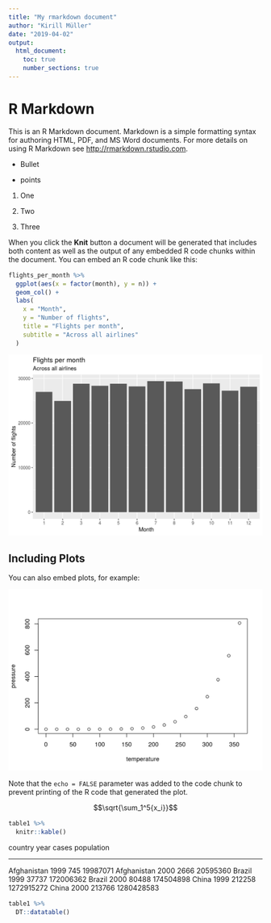 ```yaml
---
title: "My rmarkdown document"
author: "Kirill Müller"
date: "2019-04-02"
output:
  html_document:
    toc: true
    number_sections: true
---
```






# R Markdown

This is an R Markdown document. Markdown is a simple formatting syntax for authoring HTML, PDF, and MS Word documents. For more details on using R Markdown see <http://rmarkdown.rstudio.com>.

- Bullet

- points

1. One

2. Two

3. Three

When you click the **Knit** button a document will be generated that includes both content as well as the output of any embedded R code chunks within the document. You can embed an R code chunk like this:





```r
flights_per_month %>% 
  ggplot(aes(x = factor(month), y = n)) +
  geom_col() +
  labs(
    x = "Month",
    y = "Number of flights",
    title = "Flights per month",
    subtitle = "Across all airlines"
  )
```

<img src="51-first_files/figure-html/flights-1.png" width="672" />

## Including Plots


You can also embed plots, for example:

<img src="51-first_files/figure-html/pressure-1.png" width="672" />

Note that the `echo = FALSE` parameter was added to the code chunk to prevent printing of the R code that generated the plot.

$$\sqrt{\sum_1^5{x_i}}$$


```r
table1 %>% 
  knitr::kable()
```



country        year    cases   population
------------  -----  -------  -----------
Afghanistan    1999      745     19987071
Afghanistan    2000     2666     20595360
Brazil         1999    37737    172006362
Brazil         2000    80488    174504898
China          1999   212258   1272915272
China          2000   213766   1280428583



```r
table1 %>% 
  DT::datatable()
```

<!--html_preserve--><div id="htmlwidget-c29d6e03e021caca5248" style="width:100%;height:auto;" class="datatables html-widget"></div>
<script type="application/json" data-for="htmlwidget-c29d6e03e021caca5248">{"x":{"filter":"none","data":[["1","2","3","4","5","6"],["Afghanistan","Afghanistan","Brazil","Brazil","China","China"],[1999,2000,1999,2000,1999,2000],[745,2666,37737,80488,212258,213766],[19987071,20595360,172006362,174504898,1272915272,1280428583]],"container":"<table class=\"display\">\n  <thead>\n    <tr>\n      <th> <\/th>\n      <th>country<\/th>\n      <th>year<\/th>\n      <th>cases<\/th>\n      <th>population<\/th>\n    <\/tr>\n  <\/thead>\n<\/table>","options":{"columnDefs":[{"className":"dt-right","targets":[2,3,4]},{"orderable":false,"targets":0}],"order":[],"autoWidth":false,"orderClasses":false}},"evals":[],"jsHooks":[]}</script><!--/html_preserve-->
